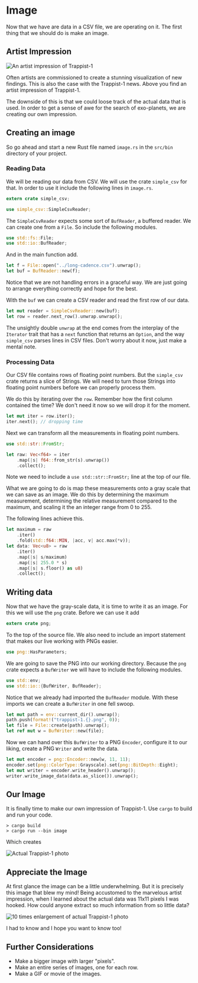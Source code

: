# Image
Now that we have are data in a CSV file, we are operating on it. The first thing
that we should do is make an image.

## Artist Impression
![An artist impression of Trappist-1](image/artist-impression.jpg)

Often artists are commissioned to create a stunning visualization of new findings.
This is also the case with the Trappist-1 news. Above you find an artist
impression of Trappist-1.

The downside of this is that we could loose track of the actual data that is
used. In order to get a sense of awe for the search of exo-planets, we are
creating our own impression.

## Creating an image
So go ahead and start a new Rust file named `image.rs` in the `src/bin`
directory of your project.

### Reading Data
We will be reading our data from CSV. We will use the crate `simple_csv` for
that. In order to use it include the following lines in `image.rs`.

```rust
extern crate simple_csv;

use simple_csv::SimpleCsvReader;
```

The `SimpleCsvReader` expects some sort of `BufReader`, a buffered reader. We
can create one from a `File`. So include the following modules.


```rust
use std::fs::File;
use std::io::BufReader;
```

And in the main function add.

```rust
let f = File::open("../long-cadence.csv").unwrap();
let buf = BufReader::new(f);
```

Notice that we are not handling errors in a graceful way. We are just going to
arrange everything correctly and hope for the best.

With the `buf` we can create a CSV reader and read the first row of our data.

```rust
let mut reader = SimpleCsvReader::new(buf);
let row = reader.next_row().unwrap.unwrap();
```

The unsightly double `unwrap` at the end comes from the interplay of the
`Iterator` trait that has a `next` function that returns an `Option`, and the
way `simple_csv` parses lines in CSV files. Don't worry about it now, just make
a mental note.

### Processing Data
Our CSV file contains rows of floating point numbers. But the `simple_csv` crate
returns a slice of Strings. We will need to turn those Strings into floating
point numbers before we can properly process them.

We do this by iterating over the `row`. Remember how the first column
contained the time? We don't need it now so we will drop it for the moment.

```rust
let mut iter = row.iter();
iter.next(); // dropping time
```

Next we can transform all the measurements in floating point numbers.


```rust
use std::str::FromStr;

let raw: Vec<f64> = iter
    .map(|s| f64::from_str(s).unwrap())
    .collect();
```

Note we need to include a `use std::str::FromStr;` line at the top of our file.

What we are going to do is map these measurements onto a gray scale that we can
save as an image. We do this by determining the maximum measurement, determining
the relative measurement compared to the maximum, and scaling it the an integer
range from 0 to 255.

The following lines achieve this.

```rust
let maximum = raw
    .iter()
    .fold(std::f64::MIN, |acc, v| acc.max(*v));
let data: Vec<u8> = raw
    .iter()
    .map(|s| s/maximum)
    .map(|s| 255.0 * s)
    .map(|s| s.floor() as u8)
    .collect();
```

## Writing data
Now that we have the gray-scale data, it is time to write it as an image. For
this we will use the `png` crate. Before we can use it add

```rust
extern crate png;
```

To the top of the source file. We also need to include an import statement that
makes our live working with PNGs easier.

```rust
use png::HasParameters;
```

We are going to save the PNG into our working directory. Because the `png` crate
expects a `BufWriter` we will have to include the following modules.

```rust
use std::env;
use std::io::{BufWriter, BufReader};
```

Notice that we already had imported the `BufReader` module. With these imports
we can create a `BufWriter` in one fell swoop.

```rust
let mut path = env::current_dir().unwrap();
path.push(format!("trappist-1.{}.png", 0));
let file = File::create(path).unwrap();
let ref mut w = BufWriter::new(file);
```

Now we can hand over this `BufWriter` to a PNG `Encoder`, configure it to our
liking, create a PNG `Writer` and write the data.

```rust
let mut encoder = png::Encoder::new(w, 11, 11);
encoder.set(png::ColorType::Grayscale).set(png::BitDepth::Eight);
let mut writer = encoder.write_header().unwrap();
writer.write_image_data(data.as_slice()).unwrap();
```

## Our Image
It is finally time to make our own impression of Trappist-1. Use `cargo` to
build and run your code.

```shell
> cargo build
> cargo run --bin image
```

Which creates

![Actual Trappist-1 photo](image/trappist-1.0.png)

## Appreciate the Image
At first glance the image can be a little underwhelming. But it is precisely
this image that blew my mind! Being accustomed to the marvelous artist
impression, when I learned about the actual data was 11x11 pixels I was hooked.
How could anyone extract so much information from so little data?

![10 times enlargement of actual Trappist-1 photo](image/trappist-1.0.large.png)

I had to know and I hope you want to know too!

## Further Considerations
* Make a bigger image with larger "pixels".
* Make an entire series of images, one for each row.
* Make a GIF or movie of the images.
